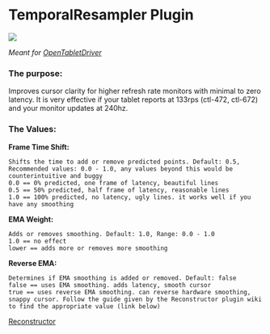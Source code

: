# TemporalResampler Plugin

[![](https://img.shields.io/github/downloads/shmkle/TemporalResampler/total.svg)](https://github.com/shmkle/TemporalResampler/releases/latest)

*Meant for [OpenTabletDriver](https://github.com/OpenTabletDriver/OpenTabletDriver)*


### The purpose:
Improves cursor clarity for higher refresh rate monitors with minimal to zero latency. It is very effective if your tablet reports at 133rps (ctl-472, ctl-672) and your monitor updates at 240hz.

### The Values:

**Frame Time Shift:**

    Shifts the time to add or remove predicted points. Default: 0.5, Recommended values: 0.0 - 1.0, any values beyond this would be counterintuitive and buggy
    0.0 == 0% predicted, one frame of latency, beautiful lines
    0.5 == 50% predicted, half frame of latency, reasonable lines
    1.0 == 100% predicted, no latency, ugly lines. it works well if you have any smoothing

    
**EMA Weight:** 

    Adds or removes smoothing. Default: 1.0, Range: 0.0 - 1.0
    1.0 == no effect
    lower == adds more or removes more smoothing

    
**Reverse EMA:** 

    Determines if EMA smoothing is added or removed. Default: false
    false == uses EMA smoothing. adds latency, smooth cursor
    true == uses reverse EMA smoothing. can reverse hardware smoothing, snappy cursor. Follow the guide given by the Reconstructor plugin wiki to find the appropriate value (link below)

[Reconstructor](https://github.com/X9VoiD/VoiDPlugins/wiki/Reconstructor)
